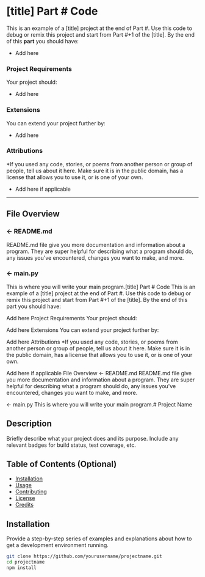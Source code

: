 # [title] Part # Code 

This is an example of a [title] project at the end of Part #. Use this code to debug or remix this project and start from Part #+1 of the [title]. By the end of this **part** you should have:
- Add here


### Project Requirements
Your project should:
- Add here


### Extensions
You can extend your project further by:
- Add here


###  Attributions
*If you used any code, stories, or poems from another person or group of people, tell us about it here. Make sure it is in the public domain, has a license that allows you to use it, or is one of your own. 
- Add here if applicable

---

## File Overview

### ← README.md

README.md file give you more documentation and information about a program. They are super helpful for describing what a program should do, any issues you've encountered, changes you want to make, and more. 

### ← main.py
This is where you will write your main program.[title] Part # Code
This is an example of a [title] project at the end of Part #. Use this code to debug or remix this project and start from Part #+1 of the [title]. By the end of this part you should have:

Add here
Project Requirements
Your project should:

Add here
Extensions
You can extend your project further by:

Add here
Attributions
*If you used any code, stories, or poems from another person or group of people, tell us about it here. Make sure it is in the public domain, has a license that allows you to use it, or is one of your own.

Add here if applicable
File Overview
← README.md
README.md file give you more documentation and information about a program. They are super helpful for describing what a program should do, any issues you've encountered, changes you want to make, and more.

← main.py
This is where you will write your main program.# Project Name

## Description

Briefly describe what your project does and its purpose. Include any relevant badges for build status, test coverage, etc.

## Table of Contents (Optional)

- [Installation](#installation)
- [Usage](#usage)
- [Contributing](#contributing)
- [License](#license)
- [Credits](#credits)

## Installation

Provide a step-by-step series of examples and explanations about how to get a development environment running.

```bash
git clone https://github.com/yourusername/projectname.git
cd projectname
npm install
